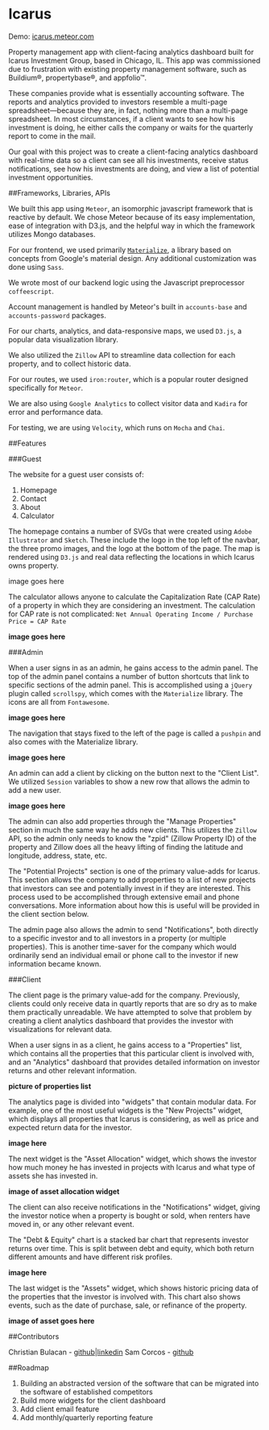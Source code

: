 Icarus
================

Demo: [icarus.meteor.com](http://icarus.meteor.com)

Property management app with client-facing analytics dashboard built for Icarus Investment Group, based in Chicago, IL. This app was commissioned due to frustration with existing property management software, such as Buildium®, propertybase®, and appfolio™. 

These companies provide what is essentially accounting software. The reports and analytics provided to investors resemble a multi-page spreadsheet—because they are, in fact, nothing more than a multi-page spreadsheet. In most circumstances, if a client wants to see how his investment is doing, he either calls the company or waits for the quarterly report to come in the mail.

Our goal with this project was to create a client-facing analytics dashboard with real-time data so a client can see all his investments, receive status notifications, see how his investments are doing, and view a list of potential investment opportunities. 

##Frameworks, Libraries, APIs

We built this app using `Meteor`, an isomorphic javascript framework that is reactive by default. We chose Meteor because of its easy implementation, ease of integration with D3.js, and the helpful way in which the framework utilizes Mongo databases. 

For our frontend, we used primarily [`Materialize`](materializecss.com), a library based on concepts from Google's material design. Any additional customization was done using `Sass`.

We wrote most of our backend logic using the Javascript preprocessor `coffeescript`.

Account management is handled by Meteor's built in `accounts-base` and `accounts-password` packages.

For our charts, analytics, and data-responsive maps, we used `D3.js`, a popular data visualization library.

We also utilized the `Zillow` API to streamline data collection for each property, and to collect historic data. 

For our routes, we used `iron:router`, which is a popular router designed specifically for `Meteor`.

We are also using `Google Analytics` to collect visitor data and `Kadira` for error and performance data.

For testing, we are using `Velocity`, which runs on `Mocha` and `Chai`. 

##Features

###Guest

The website for a guest user consists of:

1. Homepage
2. Contact
3. About
4. Calculator

The homepage contains a number of SVGs that were created using `Adobe Illustrator` and `Sketch`. These include the logo in the top left of the navbar, the three promo images, and the logo at the bottom of the page. The map is rendered using `D3.js` and real data reflecting the locations in which Icarus owns property. 

image goes here

The calculator allows anyone to calculate the Capitalization Rate (CAP Rate) of a property in which they are considering an investment. The calculation for CAP rate is not complicated: `Net Annual Operating Income / Purchase Price = CAP Rate`

**image goes here**

###Admin

When a user signs in as an admin, he gains access to the admin panel. The top of the admin panel contains a number of button shortcuts that link to specific sections of the admin panel. This is accomplished using a `jQuery` plugin called `scrollspy`, which comes with the `Materialize` library. The icons are all from `Fontawesome`. 

**image goes here**

The navigation that stays fixed to the left of the page is called a `pushpin` and also comes with the Materialize library. 

**image goes here**

An admin can add a client by clicking on the button next to the "Client List". We utilized `Session` variables to show a new row that allows the admin to add a new user. 

**image goes here**

The admin can also add properties through the "Manage Properties" section in much the same way he adds new clients. This utilizes the `Zillow` API, so the admin only needs to know the "zpid" (Zillow Property ID) of the property and Zillow does all the heavy lifting of finding the latitude and longitude, address, state, etc. 

The "Potential Projects" section is one of the primary value-adds for Icarus. This section allows the company to add properties to a list of new projects that investors can see and potentially invest in if they are interested. This process used to be accomplished through extensive email and phone conversations. More information about how this is useful will be provided in the client section below.

The admin page also allows the admin to send "Notifications", both directly to a specific investor and to all investors in a property (or multiple properties). This is another time-saver for the company which would ordinarily send an individual email or phone call to the investor if new information became known. 

###Client

The client page is the primary value-add for the company. Previously, clients could only receive data in quartly reports that are so dry as to make them practically unreadable. We have attempted to solve that problem by creating a client analytics dashboard that provides the investor with visualizations for relevant data.

When a user signs in as a client, he gains access to a "Properties" list, which contains all the properties that this particular client is involved with, and an "Analytics" dashboard that provides detailed information on investor returns and other relevant information. 

**picture of properties list**

The analytics page is divided into "widgets" that contain modular data. For example, one of the most useful widgets is the "New Projects" widget, which displays all properties that Icarus is considering, as well as price and expected return data for the investor. 

**image here**

The next widget is the "Asset Allocation" widget, which shows the investor how much money he has invested in projects with Icarus and what type of assets she has invested in. 

**image of asset allocation widget**

The client can also receive notifications in the "Notifications" widget, giving the investor notice when a property is bought or sold, when renters have moved in, or any other relevant event. 

The "Debt & Equity" chart is a stacked bar chart that represents investor returns over time. This is split between debt and equity, which both return different amounts and have different risk profiles. 

**image here**

The last widget is the "Assets" widget, which shows historic pricing data of the properties that the investor is involved with. This chart also shows events, such as the date of purchase, sale, or refinance of the property.

**image of asset goes here**

##Contributors

Christian Bulacan - [github](https://github.com/cbulacan9)|[linkedin](https://www.linkedin.com/in/christianbulacan)
Sam Corcos - [github](https://github.com/samcorcos)

##Roadmap

1. Building an abstracted version of the software that can be migrated into the software of established competitors
2. Build more widgets for the client dashboard
3. Add client email feature
4. Add monthly/quarterly reporting feature
